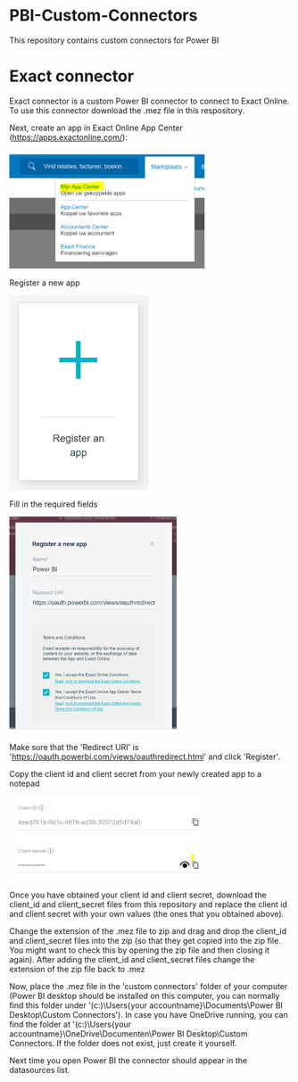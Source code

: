 # PBI-Custom-Connectors
This repository contains custom connectors for Power BI

# Exact connector 

Exact connector is a custom Power BI connector to connect to Exact Online. To use this connector download the .mez file in this respository. 

Next, create an app in Exact Online App Center (https://apps.exactonline.com/):

<img src="https://github.com/Robert1976/PBI-Custom-Connectors/blob/master/Exact/Resources/exact1.PNG" width="350" >

Register a new app

<img src="https://github.com/Robert1976/PBI-Custom-Connectors/blob/master/Exact/Resources/exact2.PNG" width="250" >

Fill in the required fields

<img src="https://github.com/Robert1976/PBI-Custom-Connectors/blob/master/Exact/Resources/exact3.PNG" width="300" >

Make sure that the 'Redirect URI' is 'https://oauth.powerbi.com/views/oauthredirect.html' and click 'Register'.

Copy the client id and client secret from your newly created app to a notepad

<img src="https://github.com/Robert1976/PBI-Custom-Connectors/blob/master/Exact/Resources/exact4.PNG" width="350" >

Once you have obtained your client id and client secret, download the client_id and client_secret files from this repository and replace the client id and client secret with your own values (the ones that you obtained above).

Change the extension of the .mez file to zip and drag and drop the client_id and client_secret files into the zip (so that they get copied into the zip file. You might want to check this by opening the zip file and then closing it again). After adding the client_id and client_secret files change the extension of the zip file back to .mez

Now, place the .mez file in the 'custom connectors' folder of your computer (Power BI desktop should be installed on this computer, you can normally find this folder under '(c:)\Users\{your accountname}\Documents\Power BI Desktop\Custom Connectors'). In case you have OneDrive running, you can find the folder at '(c:)\Users\{your accountname}\OneDrive\Documenten\Power BI Desktop\Custom Connectors. If the folder does not exist, just create it yourself.

Next time you open Power BI the connector should appear in the datasources list.
